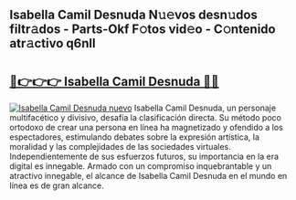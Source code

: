 ## Isabella Camil Desnuda N𝚞𝚎vos desn𝚞dos filtr𝚊dos - Parts-Okf F𝚘tos vid𝚎o - C𝚘ntenido atr𝚊ctivo q6nll

# <h2><a href="http://mb6ho2g.tromn.icu/?c=Isabella+Camil+Desnuda">🔗👉👉👉 Isabella Camil Desnuda 🔗🔗</a></h2>

[![Isabella Camil Desnuda nuevo](https://i.imgur.com/pEAQMta.gif)](http://mb6ho2g.tromn.icu/?c=Isabella+Camil+Desnuda)
Isabella Camil Desnuda, un personaje multifacético y divisivo, desafía la clasificación directa. Su método poco ortodoxo de crear una persona en línea ha magnetizado y ofendido a los espectadores, estimulando debates sobre la expresión artística, la moralidad y las complejidades de las sociedades virtuales. Independientemente de sus esfuerzos futuros, su importancia en la era digital es innegable. Armado con un compromiso inquebrantable y un atractivo innegable, el alcance de Isabella Camil Desnuda en el mundo en línea es de gran alcance.
